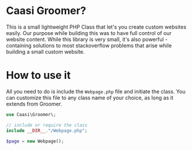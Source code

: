 # Caasi Groomer?
This is a small lightweight PHP Class that let's you create custom websites easily. Our purpose while building this was to have full control of our website content. While this library is very small, it's also powerful - containing solutions to most stackoverflow problems that arise while building a small custom website.

# How to use it
All you need to do is include the ```Webpage.php``` file and initiate the class. You can customize this file to any class name of your choice, as long as it extends from Groomer.
```php
use Caasi\Groomer\;

// include or require the class
include __DIR__."/Webpage.php";

$page = new Webpage();
```